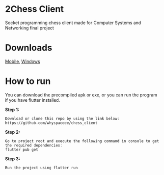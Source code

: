 # 2Chess Client
Socket programming chess client made for Computer Systems and Networking final project

# Downloads
[Mobile](https://github.com/whyspaceee/chess_client/releases/download/v1.0.0/Multiplayer-Chess.apk), [Windows](https://github.com/whyspaceee/chess_client/releases/download/v1.0.0/2Chess.zip)

# How to run
You can download the precompiled apk or exe,
or you can run the program if you have flutter installed.


**Step 1:**
```
Download or clone this repo by using the link below:
https://github.com/whyspaceee/chess_client
```

**Step 2:**

```
Go to project root and execute the following command in console to get the required dependencies: 
flutter pub get 
```

**Step 3:**
```
Run the project using flutter run
```






